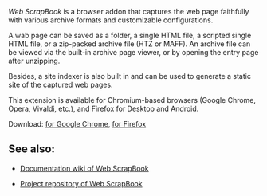 *Web ScrapBook* is a browser addon that captures the web page faithfully with various archive formats and customizable configurations.

A wab page can be saved as a folder, a single HTML file, a scripted single HTML file, or a zip-packed archive file (HTZ or MAFF). An archive file can be viewed via the built-in archive page viewer, or by opening the entry page after unzipping.

Besides, a site indexer is also built in and can be used to generate a static site of the captured web pages.

This extension is available for Chromium-based browsers (Google Chrome, Opera, Vivaldi, etc.), and Firefox for Desktop and Android.

Download: [for Google Chrome](https://chrome.google.com/webstore/detail/web-scrapbook/oegnpmiddfljlloiklpkeelagaeejfai), [for Firefox](https://addons.mozilla.org/firefox/addon/web-scrapbook/)

## See also:

* [Documentation wiki of Web ScrapBook](https://github.com/danny0838/webscrapbook/wiki)

* [Project repository of Web ScrapBook](https://github.com/danny0838/webscrapbook)
